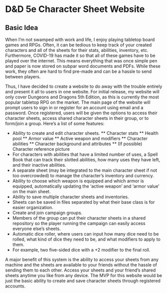 # D&D 5e Character Sheet Website

## Basic Idea


When I’m not swamped with work and life, I enjoy playing tabletop board games and RPGs. Often, it can be tedious to keep track of your created characters and all of the sheets for their stats, abilities, inventory, etc. Furthermore, COVID-19 has made it so that all of these games have to be played over the internet. This means everything that was once simple pen and paper is now stored on subpar word documents and PDFs. While these work, they often are hard to find pre-made and can be a hassle to send between players.

Thus, I have decided to create a website to do away with the trouble entirely and present it all to users in one website. For initial release, my website will only cover Dungeons and Dragons 5th Edition, as this is currently the most popular tabletop RPG on the market. The main page of the website will prompt users to sign in or register for an account using email and a password. Once registered, users will be given the options to access their character sheets, access shared character sheets in their group, or to form/join a group. Here’s a list of some features:

* Ability to create and edit character sheets.
** Character stats
** Health pool
** Armor value
** Active weapon and modifiers
** Character abilities
** Character background and attributes
** (If possible) Character reference picture
* For characters with abilities that have a limited number of uses, a Spell Book that can track their slotted abilities, how many uses they have left, and their inactive abilities.
* A separate sheet (may be integrated to the main character sheet if not too overcrowded) to manage the character’s inventory and currency.
* Ability to choose which weapon is equipped and which armor is equipped, automatically updating the ‘active weapon’ and ‘armor value’ on the main sheet.
* Ability to save multiple character sheets and inventories.
* Sheets can be saved in files separated by what their base class is for easier organization.
* Create and join campaign groups.
* Members of the group can put their character sheets in a shared repository so the player running the campaign can easily access everyone else’s sheets.
* Automatic dice roller, where users can input how many dice need to be rolled, what kind of dice they need to be, and what modifiers to apply to them.
* For example, two five-sided dice with a +2 modifier to the final roll.

A major benefit of this system is the ability to access your sheets from any machine and the sheets are available to your friends without the hassle of sending them to each other. Access your sheets and your friend’s shared sheets anytime you like from any device. The MVP for this website would be just the basic ability to create and save character sheets through registered accounts.
